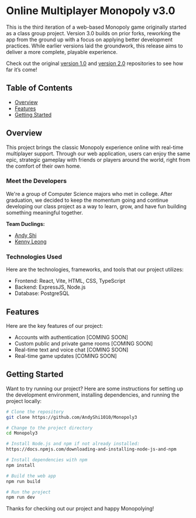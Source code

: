 # Online Multiplayer Monopoly v3.0

This is the third iteration of a web-based Monopoly game originally started as a class group project. Version 3.0 builds on prior forks, reworking the app from the ground up with a focus on applying better development practices. While earlier versions laid the groundwork, this release aims to deliver a more complete, playable experience.

Check out the original [version 1.0](https://github.com/Steven-Vasquez/Monopoly) and [version 2.0](https://github.com/Steven-Vasquez/Monopoly2) repositories to see how far it’s come!

## Table of Contents

- [Overview](#overview)
- [Features](#features)
- [Getting Started](#getting-started)

## Overview

This project brings the classic Monopoly experience online with real-time multiplayer support. Through our web application, users can enjoy the same epic, strategic gameplay with friends or players around the world, right from the comfort of their own home.

### Meet the Developers

We're a group of Computer Science majors who met in college. After graduation, we decided to keep the momentum going and continue developing our class project as a way to learn, grow, and have fun building something meaningful together.

**Team Duclings:**
- [Andy Shi](https://github.com/AndyShi1010)
- [Kenny Leong](https://github.com/krleong)

### Technologies Used

Here are the technologies, frameworks, and tools that our project utilizes:
	
- Frontend: React, Vite, HTML, CSS, TypeScript
- Backend: ExpressJS, Node.js
- Database: PostgreSQL

## Features

Here are the key features of our project:

- Accounts with authentication [COMING SOON]
- Custom public and private game rooms [COMING SOON]
- Real-time text and voice chat [COMING SOON]
- Real-time game updates [COMING SOON]

## Getting Started

Want to try running our project? Here are some instructions for setting up the development environment, installing dependencies, and running the project locally:

```bash
# Clone the repository
git clone https://github.com/AndyShi1010/Monopoly3

# Change to the project directory
cd Monopoly3

# Install Node.js and npm if not already installed:
https://docs.npmjs.com/downloading-and-installing-node-js-and-npm

# Install dependencies with npm
npm install

# Build the web app
npm run build

# Run the project
npm run dev
```

Thanks for checking out our project and happy Monopolying!
